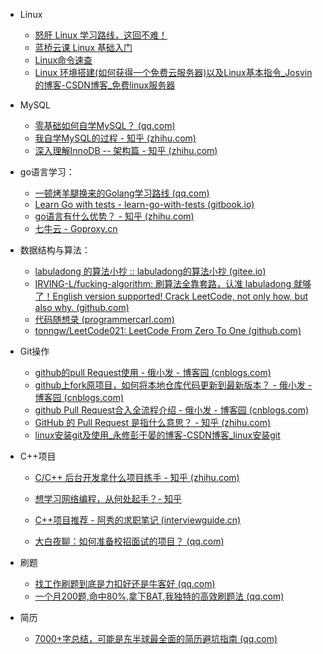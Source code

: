 - Linux

  - [怒肝 Linux 学习路线，这回不难！](https://mp.weixin.qq.com/s/VNUdFFs-wCnZO7EwYNV0EQ)
  - [蓝桥云课 Linux 基础入门](https://www.lanqiao.cn/courses/1)
  - [Linux命令速查](https://wangchujiang.com/linux-command/)
  - [Linux 环境搭建(如何获得一个免费云服务器)以及Linux基本指令_Josvin的博客-CSDN博客_免费linux服务器](https://blog.csdn.net/weixin_45532227/article/details/107597778)
- MySQL
  - [零基础如何自学MySQL？ (qq.com)](https://mp.weixin.qq.com/s/ffbvEyOHms-P_H86-Qzw0A)
  - [我自学MySQL的过程 - 知乎 (zhihu.com)](https://zhuanlan.zhihu.com/p/360523125)
  - [深入理解InnoDB -- 架构篇 - 知乎 (zhihu.com)](https://zhuanlan.zhihu.com/p/158978012)
- go语言学习：
  - [一顿烤羊腿换来的Golang学习路线 (qq.com)](https://mp.weixin.qq.com/s/HkIKYaQfgI9_1o6o7LbGVg)
  - [Learn Go with tests - learn-go-with-tests (gitbook.io)](https://studygolang.gitbook.io/learn-go-with-tests/)
  - [go语言有什么优势？ - 知乎 (zhihu.com)](https://www.zhihu.com/question/65264200)
  - [七牛云 - Goproxy.cn](https://goproxy.cn/)
- 数据结构与算法：

  - [labuladong 的算法小抄 :: labuladong的算法小抄 (gitee.io)](https://labuladong.gitee.io/algo/)
  - [IRVING-L/fucking-algorithm: 刷算法全靠套路，认准 labuladong 就够了！English version supported! Crack LeetCode, not only how, but also why. (github.com)](https://github.com/IRVING-L/fucking-algorithm)
  - [代码随想录 (programmercarl.com)](https://programmercarl.com/)
  - [tonngw/LeetCode021: LeetCode From Zero To One (github.com)](https://github.com/tonngw/LeetCode021)
- Git操作

  - [github的pull Request使用 - 俄小发 - 博客园 (cnblogs.com)](https://www.cnblogs.com/eyunhua/p/8433193.html)
  - [github上fork原项目，如何将本地仓库代码更新到最新版本？ - 俄小发 - 博客园 (cnblogs.com)](https://www.cnblogs.com/eyunhua/p/8463200.html)
  - [github Pull Request合入全流程介绍 - 俄小发 - 博客园 (cnblogs.com)](https://www.cnblogs.com/eyunhua/p/13215936.html)
  - [GitHub 的 Pull Request 是指什么意思？ - 知乎 (zhihu.com)](https://www.zhihu.com/question/21682976)
  - [linux安装git及使用_永修彭于晏的博客-CSDN博客_linux安装git](https://blog.csdn.net/qq_42690368/article/details/82319238)
- C++项目

  - [C/C++ 后台开发拿什么项目练手 - 知乎 (zhihu.com)](https://zhuanlan.zhihu.com/p/113533681)

  - [想学习网络编程，从何处起手？- 知乎](https://www.zhihu.com/question/20207421/answer/1804452282)

  - [C++项目推荐 - 阿秀的求职笔记 (interviewguide.cn)](https://interviewguide.cn/#/Doc/%E5%85%8D%E8%B4%B9%E8%B5%84%E6%BA%90/%E9%A1%B9%E7%9B%AE%E6%8E%A8%E8%8D%90/C++%E9%A1%B9%E7%9B%AE%E6%8E%A8%E8%8D%90)

  - [大白夜聊：如何准备校招面试的项目？ (qq.com)](https://mp.weixin.qq.com/s/5uSN5LSXRUH4smKm7fy-GQ)
- 刷题

  - [找工作刷题到底是力扣好还是牛客好 (qq.com)](https://mp.weixin.qq.com/s/t_BQokgFsnotpoY50zRtvg)
  - [一个月200题,命中80%,拿下BAT,我独特的高效刷题法 (qq.com)](https://mp.weixin.qq.com/s/yR8jLrst8otsKhK9mtNl8A)
- 简历
  - [7000+字总结，可能是东半球最全面的简历避坑指南 (qq.com)](https://mp.weixin.qq.com/s/gSI-3_lRvutCTBxVvSPlFA)
